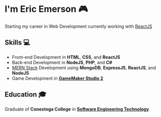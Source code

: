 <h1>I'm Eric Emerson 🎮</h1>
<p>Starting my career in Web Development currently working with <a href="https://github.com/reactjs">ReactJS</a></p>
<h2>Skills 💻</h2>
<ul>
  <li>Front-end Development in <b>HTML</b>, <b>CSS</b>, and <b>ReactJS</b></li>
  <li>Back-end Development in <b>NodeJS</b>, <b>PHP</b>, and <b>C#</b></li>
  <li><a href="https://www.mongodb.com/mern-stack">MERN Stack</a> Development using <b>MongoDB</b>, <b>ExpressJS</b>, <b>ReactJS</b>, and <b>NodeJS</b></li>
  <li>Game Development in <b><a href="https://github.com/YoYoGames">GameMaker Studio 2</a></b>
</ul>
<h2>Education 🎓</h2>
<p>Graduate of <b>Conestoga College</b> in <b><a href="https://www.conestogac.on.ca/fulltime/software-engineering-technology">Software Engineering Technology</a></b></p>
